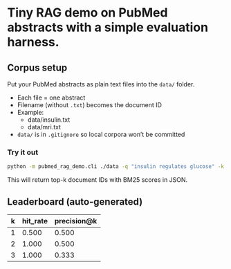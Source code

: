 # Tiny RAG demo on PubMed abstracts with a simple evaluation harness.

## Corpus setup

Put your PubMed abstracts as plain text files into the `data/` folder.
- Each file = one abstract
- Filename (without `.txt`) becomes the document ID
- Example:
  - data/insulin.txt
  - data/mri.txt
- `data/` is in `.gitignore` so local corpora won’t be committed

### Try it out

```bash
python -m pubmed_rag_demo.cli ./data -q "insulin regulates glucose" -k 2
```
This will return top-k document IDs with BM25 scores in JSON.

## Leaderboard (auto-generated)

<!-- LB-START -->

| k | hit_rate | precision@k |
|---|----------|-------------|
| 1 | 0.500 | 0.500 |
| 2 | 1.000 | 0.500 |
| 3 | 1.000 | 0.333 |

<!-- LB-END -->
